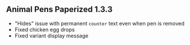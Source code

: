 ## Animal Pens Paperized 1.3.3

- "Hides" issue with permanent `counter` text even when pen is removed
- Fixed chicken egg drops
- Fixed variant display message
